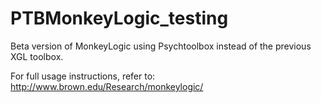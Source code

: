 PTBMonkeyLogic_testing
======================

Beta version of MonkeyLogic using Psychtoolbox instead of the previous XGL toolbox.

For full usage instructions, refer to:
http://www.brown.edu/Research/monkeylogic/
